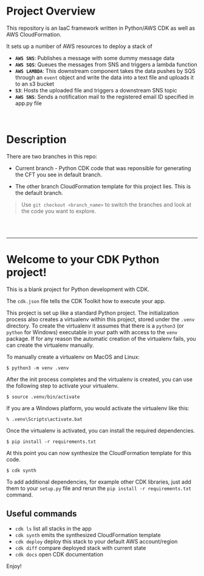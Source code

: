 # Project Overview
This repository is an IaaC framework written in Python/AWS CDK as well as AWS CloudFormation.

It sets up a number of AWS resources to deploy a stack of
- **`AWS SNS`**: Publishes a message with some dummy message data
- **`AWS SQS`**: Queues the messages from SNS and triggers a lambda function
- **`AWS LAMBDA`**: This downstream component takes the data pushes by SQS through an `event` object and write the data into a text file and uploads it to an s3 bucket
- **`S3`**: Hosts the uploaded file and triggers a downstream SNS topic 
- **`AWS SNS`**: Sends a notification mail to the registered email ID specified in app.py file

<br>

# Description
There are two branches in this repo: 
- Current branch - Python CDK code that was reponsible for generating the CFT you see in default branch.

- The other branch CloudFormation template for this project lies. This is the default branch.

> Use `git checkout <branch_name>` to switch the branches and look at the code you want to explore.

<br>
<br>

---
# Welcome to your CDK Python project!

This is a blank project for Python development with CDK.

The `cdk.json` file tells the CDK Toolkit how to execute your app.

This project is set up like a standard Python project.  The initialization
process also creates a virtualenv within this project, stored under the `.venv`
directory.  To create the virtualenv it assumes that there is a `python3`
(or `python` for Windows) executable in your path with access to the `venv`
package. If for any reason the automatic creation of the virtualenv fails,
you can create the virtualenv manually.

To manually create a virtualenv on MacOS and Linux:

```
$ python3 -m venv .venv
```

After the init process completes and the virtualenv is created, you can use the following
step to activate your virtualenv.

```
$ source .venv/bin/activate
```

If you are a Windows platform, you would activate the virtualenv like this:

```
% .venv\Scripts\activate.bat
```

Once the virtualenv is activated, you can install the required dependencies.

```
$ pip install -r requirements.txt
```

At this point you can now synthesize the CloudFormation template for this code.

```
$ cdk synth
```

To add additional dependencies, for example other CDK libraries, just add
them to your `setup.py` file and rerun the `pip install -r requirements.txt`
command.

## Useful commands

 * `cdk ls`          list all stacks in the app
 * `cdk synth`       emits the synthesized CloudFormation template
 * `cdk deploy`      deploy this stack to your default AWS account/region
 * `cdk diff`        compare deployed stack with current state
 * `cdk docs`        open CDK documentation

Enjoy!
